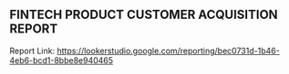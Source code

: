  ## FINTECH PRODUCT CUSTOMER ACQUISITION REPORT
Report Link: https://lookerstudio.google.com/reporting/bec0731d-1b46-4eb6-bcd1-8bbe8e940465
